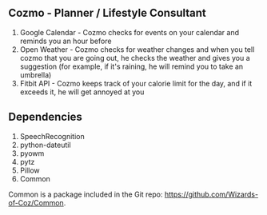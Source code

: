## Cozmo - Planner / Lifestyle Consultant
1. Google Calendar  - Cozmo checks for events on your calendar and reminds you an hour before
2. Open Weather - Cozmo checks for weather changes and when you tell cozmo that you are going out, he checks the weather and gives you a suggestion (for example, if it's raining, he will remind you to take an umbrella)
3. Fitbit API - Cozmo keeps track of your calorie limit for the day, and if it exceeds it, he will get annoyed at you


## Dependencies
1. SpeechRecognition
2. python-dateutil
3. pyowm
4. pytz
5. Pillow
6. Common

Common is a package included in the Git repo: https://github.com/Wizards-of-Coz/Common.